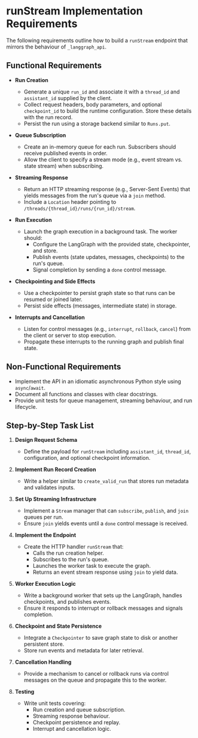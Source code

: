 # runStream Implementation Requirements

The following requirements outline how to build a `runStream` endpoint that mirrors the behaviour of `_langgraph_api`.

## Functional Requirements

- **Run Creation**
  - Generate a unique `run_id` and associate it with a `thread_id` and `assistant_id` supplied by the client.
  - Collect request headers, body parameters, and optional `checkpoint_id` to build the runtime configuration. Store these details with the run record.
  - Persist the run using a storage backend similar to `Runs.put`.

- **Queue Subscription**
  - Create an in-memory queue for each run. Subscribers should receive published events in order.
  - Allow the client to specify a stream mode (e.g., event stream vs. state stream) when subscribing.

- **Streaming Response**
  - Return an HTTP streaming response (e.g., Server-Sent Events) that yields messages from the run's queue via a `join` method.
  - Include a `Location` header pointing to `/threads/{thread_id}/runs/{run_id}/stream`.

- **Run Execution**
  - Launch the graph execution in a background task. The worker should:
    - Configure the LangGraph with the provided state, checkpointer, and store.
    - Publish events (state updates, messages, checkpoints) to the run's queue.
    - Signal completion by sending a `done` control message.

- **Checkpointing and Side Effects**
  - Use a checkpointer to persist graph state so that runs can be resumed or joined later.
  - Persist side effects (messages, intermediate state) in storage.

- **Interrupts and Cancellation**
  - Listen for control messages (e.g., `interrupt`, `rollback`, `cancel`) from the client or server to stop execution.
  - Propagate these interrupts to the running graph and publish final state.

## Non-Functional Requirements

- Implement the API in an idiomatic asynchronous Python style using `async`/`await`.
- Document all functions and classes with clear docstrings.
- Provide unit tests for queue management, streaming behaviour, and run lifecycle.

## Step-by-Step Task List

1. **Design Request Schema**
   - Define the payload for `runStream` including `assistant_id`, `thread_id`, configuration, and optional checkpoint information.

2. **Implement Run Record Creation**
   - Write a helper similar to `create_valid_run` that stores run metadata and validates inputs.

3. **Set Up Streaming Infrastructure**
   - Implement a `Stream` manager that can `subscribe`, `publish`, and `join` queues per run.
   - Ensure `join` yields events until a `done` control message is received.

4. **Implement the Endpoint**
   - Create the HTTP handler `runStream` that:
     - Calls the run creation helper.
     - Subscribes to the run's queue.
     - Launches the worker task to execute the graph.
     - Returns an event stream response using `join` to yield data.

5. **Worker Execution Logic**
   - Write a background worker that sets up the LangGraph, handles checkpoints, and publishes events.
   - Ensure it responds to interrupt or rollback messages and signals completion.

6. **Checkpoint and State Persistence**
   - Integrate a `Checkpointer` to save graph state to disk or another persistent store.
   - Store run events and metadata for later retrieval.

7. **Cancellation Handling**
   - Provide a mechanism to cancel or rollback runs via control messages on the queue and propagate this to the worker.

8. **Testing**
   - Write unit tests covering:
     - Run creation and queue subscription.
     - Streaming response behaviour.
     - Checkpoint persistence and replay.
     - Interrupt and cancellation logic.

